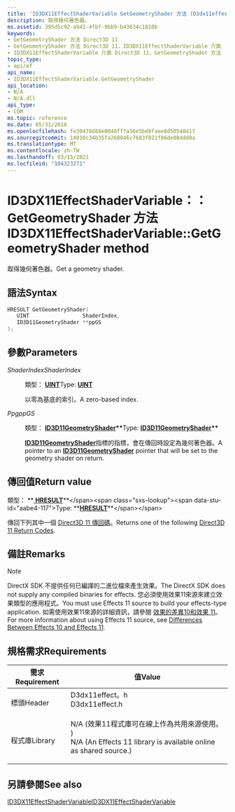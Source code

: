 ```yaml
---
title: 'ID3DX11EffectShaderVariable GetGeometryShader 方法 (D3dx11effect .h) '
description: 取得幾何著色器。
ms.assetid: 395d5c92-a941-4fbf-9bb9-b43634c1810b
keywords:
- GetGeometryShader 方法 Direct3D 11
- GetGeometryShader 方法 Direct3D 11，ID3DX11EffectShaderVariable 介面
- ID3DX11EffectShaderVariable 介面 Direct3D 11，GetGeometryShader 方法
topic_type:
- apiref
api_name:
- ID3DX11EffectShaderVariable.GetGeometryShader
api_location:
- N/A
- N/A.dll
api_type:
- COM
ms.topic: reference
ms.date: 05/31/2018
ms.openlocfilehash: fe30478d84e0048ff7a56e5bd8faee8d50548417
ms.sourcegitcommit: 14010c34b35fa268046c7683f021f86de08ddd0a
ms.translationtype: MT
ms.contentlocale: zh-TW
ms.lasthandoff: 03/15/2021
ms.locfileid: "104323271"
---
```

# <a name="id3dx11effectshadervariablegetgeometryshader-method"></a><span data-ttu-id="aabe4-106">ID3DX11EffectShaderVariable：： GetGeometryShader 方法</span><span class="sxs-lookup"><span data-stu-id="aabe4-106">ID3DX11EffectShaderVariable::GetGeometryShader method</span></span>

<span data-ttu-id="aabe4-107">取得幾何著色器。</span><span class="sxs-lookup"><span data-stu-id="aabe4-107">Get a geometry shader.</span></span>

## <a name="syntax"></a><span data-ttu-id="aabe4-108">語法</span><span class="sxs-lookup"><span data-stu-id="aabe4-108">Syntax</span></span>


```C++
HRESULT GetGeometryShader(
   UINT                 ShaderIndex,
   ID3D11GeometryShader **ppGS
);
```



## <a name="parameters"></a><span data-ttu-id="aabe4-109">參數</span><span class="sxs-lookup"><span data-stu-id="aabe4-109">Parameters</span></span>

<dl> <dt>

<span data-ttu-id="aabe4-110">*ShaderIndex*</span><span class="sxs-lookup"><span data-stu-id="aabe4-110">*ShaderIndex*</span></span> 
</dt> <dd>

<span data-ttu-id="aabe4-111">類型： **[ **UINT**](/windows/desktop/WinProg/windows-data-types)**</span><span class="sxs-lookup"><span data-stu-id="aabe4-111">Type: **[**UINT**](/windows/desktop/WinProg/windows-data-types)**</span></span>

<span data-ttu-id="aabe4-112">以零為基底的索引。</span><span class="sxs-lookup"><span data-stu-id="aabe4-112">A zero-based index.</span></span>

</dd> <dt>

<span data-ttu-id="aabe4-113">*Ppg*</span><span class="sxs-lookup"><span data-stu-id="aabe4-113">*ppGS*</span></span> 
</dt> <dd>

<span data-ttu-id="aabe4-114">類型： **[ **ID3D11GeometryShader**](/windows/win32/api/d3d11/nn-d3d11-id3d11geometryshader)\*\***</span><span class="sxs-lookup"><span data-stu-id="aabe4-114">Type: **[**ID3D11GeometryShader**](/windows/win32/api/d3d11/nn-d3d11-id3d11geometryshader)\*\***</span></span>

<span data-ttu-id="aabe4-115">[**ID3D11GeometryShader**](/windows/win32/api/d3d11/nn-d3d11-id3d11geometryshader)指標的指標，會在傳回時設定為幾何著色器。</span><span class="sxs-lookup"><span data-stu-id="aabe4-115">A pointer to an [**ID3D11GeometryShader**](/windows/win32/api/d3d11/nn-d3d11-id3d11geometryshader) pointer that will be set to the geometry shader on return.</span></span>

</dd> </dl>

## <a name="return-value"></a><span data-ttu-id="aabe4-116">傳回值</span><span class="sxs-lookup"><span data-stu-id="aabe4-116">Return value</span></span>

<span data-ttu-id="aabe4-117">類型： **[ **HRESULT**](https://msdn.microsoft.com/library/Bb401631(v=MSDN.10).aspx)**</span><span class="sxs-lookup"><span data-stu-id="aabe4-117">Type: **[**HRESULT**](https://msdn.microsoft.com/library/Bb401631(v=MSDN.10).aspx)**</span></span>

<span data-ttu-id="aabe4-118">傳回下列其中一個 [Direct3D 11 傳回碼](d3d11-graphics-reference-returnvalues.md)。</span><span class="sxs-lookup"><span data-stu-id="aabe4-118">Returns one of the following [Direct3D 11 Return Codes](d3d11-graphics-reference-returnvalues.md).</span></span>

## <a name="remarks"></a><span data-ttu-id="aabe4-119">備註</span><span class="sxs-lookup"><span data-stu-id="aabe4-119">Remarks</span></span>

> [!Note]  
> <span data-ttu-id="aabe4-120">DirectX SDK 不提供任何已編譯的二進位檔來產生效果。</span><span class="sxs-lookup"><span data-stu-id="aabe4-120">The DirectX SDK does not supply any compiled binaries for effects.</span></span> <span data-ttu-id="aabe4-121">您必須使用效果11來源來建立效果類型的應用程式。</span><span class="sxs-lookup"><span data-stu-id="aabe4-121">You must use Effects 11 source to build your effects-type application.</span></span> <span data-ttu-id="aabe4-122">如需使用效果11來源的詳細資訊，請參閱 [效果的差異10和效果 11](d3d11-graphics-programming-guide-effects-differences.md)。</span><span class="sxs-lookup"><span data-stu-id="aabe4-122">For more information about using Effects 11 source, see [Differences Between Effects 10 and Effects 11](d3d11-graphics-programming-guide-effects-differences.md).</span></span>

 

## <a name="requirements"></a><span data-ttu-id="aabe4-123">規格需求</span><span class="sxs-lookup"><span data-stu-id="aabe4-123">Requirements</span></span>



| <span data-ttu-id="aabe4-124">需求</span><span class="sxs-lookup"><span data-stu-id="aabe4-124">Requirement</span></span> | <span data-ttu-id="aabe4-125">值</span><span class="sxs-lookup"><span data-stu-id="aabe4-125">Value</span></span> |
|--------------------|----------------------------------------------------------------------------------------------------------------------------------------------|
| <span data-ttu-id="aabe4-126">標頭</span><span class="sxs-lookup"><span data-stu-id="aabe4-126">Header</span></span><br/>  | <dl> <span data-ttu-id="aabe4-127"><dt>D3dx11effect。h</dt></span><span class="sxs-lookup"><span data-stu-id="aabe4-127"><dt>D3dx11effect.h</dt></span></span> </dl>                                                    |
| <span data-ttu-id="aabe4-128">程式庫</span><span class="sxs-lookup"><span data-stu-id="aabe4-128">Library</span></span><br/> | <dl> <span data-ttu-id="aabe4-129"><dt>N/A (效果11程式庫可在線上作為共用來源使用。 ) </dt></span><span class="sxs-lookup"><span data-stu-id="aabe4-129"><dt>N/A (An Effects 11 library is available online as shared source.)</dt></span></span> </dl> |



## <a name="see-also"></a><span data-ttu-id="aabe4-130">另請參閱</span><span class="sxs-lookup"><span data-stu-id="aabe4-130">See also</span></span>

<dl> <dt>

[<span data-ttu-id="aabe4-131">ID3DX11EffectShaderVariable</span><span class="sxs-lookup"><span data-stu-id="aabe4-131">ID3DX11EffectShaderVariable</span></span>](id3dx11effectshadervariable.md)
</dt> </dl>

 

